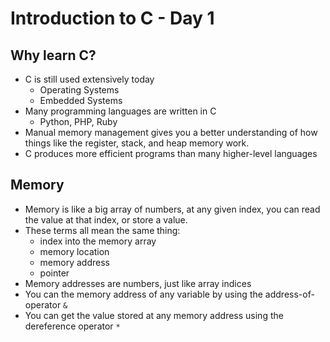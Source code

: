 # Introduction to C - Day 1

## Why learn C?

- C is still used extensively today
  - Operating Systems
  - Embedded Systems
- Many programming languages are written in C
  - Python, PHP, Ruby
- Manual memory management gives you a better understanding of how things like the register, stack, and heap memory work.
- C produces more efficient programs than many higher-level languages

## Memory

- Memory is like a big array of numbers, at any given index, you can read the value at that index, or store a value.
- These terms all mean the same thing:
  - index into the memory array
  - memory location
  - memory address
  - pointer
- Memory addresses are numbers, just like array indices
- You can the memory address of any variable by using the address-of-operator `&`
- You can get the value stored at any memory address using the dereference operator `*`
